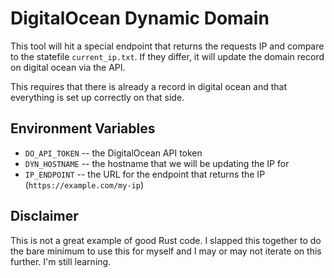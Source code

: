 # DigitalOcean Dynamic Domain

This tool will hit a special endpoint that returns the requests IP and compare to the statefile
`current_ip.txt`. If they differ, it will update the domain record on digital ocean via the API.

This requires that there is already a record in digital ocean and that everything is set up correctly on that
side.

## Environment Variables

 * `DO_API_TOKEN` -- the DigitalOcean API token
 * `DYN_HOSTNAME` -- the hostname that we will be updating the IP for
 * `IP_ENDPOINT` -- the URL for the endpoint that returns the IP (`https://example.com/my-ip`)

## Disclaimer

This is not a great example of good Rust code. I slapped this together to do the bare minimum to use this for
myself and I may or may not iterate on this further. I'm still learning.

